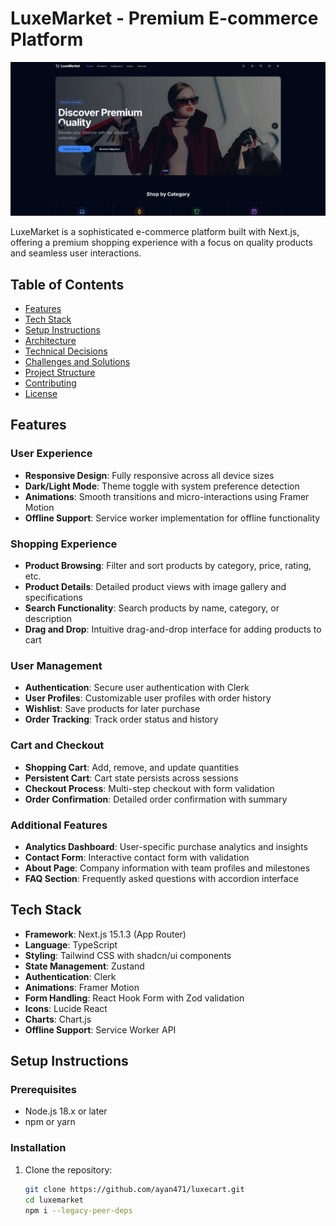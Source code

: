 # LuxeMarket - Premium E-commerce Platform

![LuxeMarket Banner](/public/curated-luxury.png)

LuxeMarket is a sophisticated e-commerce platform built with Next.js, offering a premium shopping experience with a focus on quality products and seamless user interactions.

## Table of Contents

- [Features](#features)
- [Tech Stack](#tech-stack)
- [Setup Instructions](#setup-instructions)
- [Architecture](#architecture)
- [Technical Decisions](#technical-decisions)
- [Challenges and Solutions](#challenges-and-solutions)
- [Project Structure](#project-structure)
- [Contributing](#contributing)
- [License](#license)

## Features

### User Experience

- **Responsive Design**: Fully responsive across all device sizes
- **Dark/Light Mode**: Theme toggle with system preference detection
- **Animations**: Smooth transitions and micro-interactions using Framer Motion
- **Offline Support**: Service worker implementation for offline functionality

### Shopping Experience

- **Product Browsing**: Filter and sort products by category, price, rating, etc.
- **Product Details**: Detailed product views with image gallery and specifications
- **Search Functionality**: Search products by name, category, or description
- **Drag and Drop**: Intuitive drag-and-drop interface for adding products to cart

### User Management

- **Authentication**: Secure user authentication with Clerk
- **User Profiles**: Customizable user profiles with order history
- **Wishlist**: Save products for later purchase
- **Order Tracking**: Track order status and history

### Cart and Checkout

- **Shopping Cart**: Add, remove, and update quantities
- **Persistent Cart**: Cart state persists across sessions
- **Checkout Process**: Multi-step checkout with form validation
- **Order Confirmation**: Detailed order confirmation with summary

### Additional Features

- **Analytics Dashboard**: User-specific purchase analytics and insights
- **Contact Form**: Interactive contact form with validation
- **About Page**: Company information with team profiles and milestones
- **FAQ Section**: Frequently asked questions with accordion interface

## Tech Stack

- **Framework**: Next.js 15.1.3 (App Router)
- **Language**: TypeScript
- **Styling**: Tailwind CSS with shadcn/ui components
- **State Management**: Zustand
- **Authentication**: Clerk
- **Animations**: Framer Motion
- **Form Handling**: React Hook Form with Zod validation
- **Icons**: Lucide React
- **Charts**: Chart.js
- **Offline Support**: Service Worker API

## Setup Instructions

### Prerequisites

- Node.js 18.x or later
- npm or yarn

### Installation

1. Clone the repository:
   ```bash
   git clone https://github.com/ayan471/luxecart.git
   cd luxemarket
   npm i --legacy-peer-deps
   ```
